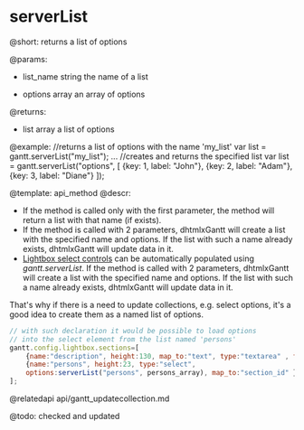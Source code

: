 serverList
=============
@short:	returns a list of options
	
@params: 
- list_name	string 		the name of a list
* options	array		an array of options


@returns:

- list		array		a list of options

@example: 
//returns a list of options with the name 'my_list'
var list = gantt.serverList("my_list"); 
...
//creates and returns the specified list
var list = gantt.serverList("options", [
	{key: 1, label: "John"},
	{key: 2, label: "Adam"},
	{key: 3, label: "Diane"}
]);



@template:	api_method
@descr: 
- If the method is called only with the first parameter, the method will return a list with that name (if exists).
- If the method is called with 2 parameters, dhtmlxGantt will create a list with the specified name and options.
If the list with such a name already exists, dhtmlxGantt will update data in it.
- [Lightbox select controls](desktop/select.md) can be automatically populated using *gantt.serverList*.
If the method is called with 2 parameters, dhtmlxGantt will create a list with the specified name and options. 
If the list with such a name already exists, dhtmlxGantt will update data in it.

That's why if there is a need to update collections, e.g. select options, it's a good idea to create them as a named list of options.

~~~js
// with such declaration it would be possible to load options 
// into the select element from the list named 'persons'
gantt.config.lightbox.sections=[   
	{name:"description", height:130, map_to:"text", type:"textarea" , focus:true},
	{name:"persons", height:23, type:"select", 
    options:serverList("persons", persons_array), map_to:"section_id" }
]; 
~~~

@relatedapi
	api/gantt_updatecollection.md
	
@todo:
	checked and updated